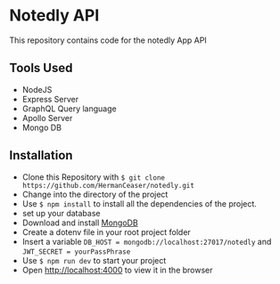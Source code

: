 
# Notedly API

This repository contains code for the notedly App API

## Tools Used
* NodeJS
* Express Server
* GraphQL Query language
* Apollo Server
* Mongo DB

## Installation
- Clone this Repository with `$ git clone https://github.com/HermanCeaser/notedly.git`
- Change into the directory of the project
- Use `$ npm install` to install all the dependencies of the project.
- set up your database 
- Download and install [MongoDB](https://www.mongodb.com/download-center/community?jmp=docs)
- Create a dotenv file in your root project folder 
- Insert  a variable `DB_HOST = mongodb://localhost:27017/notedly` and `JWT_SECRET = yourPassPhrase`
- Use `$ npm run dev` to start your project 
- Open [http://localhost:4000](http://localhost:3000) to view it in the browser
